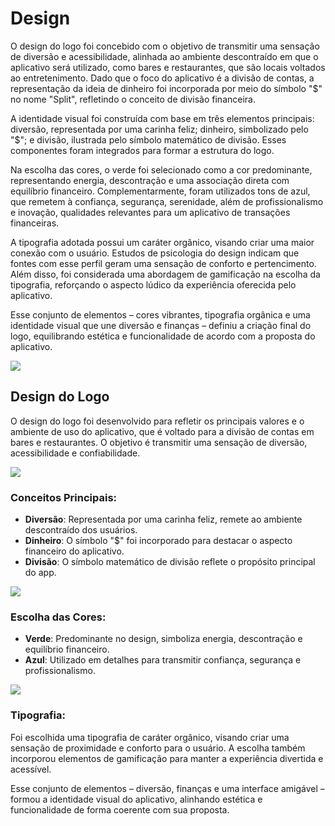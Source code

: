 # Design 

O design do logo foi concebido com o objetivo de transmitir uma sensação de diversão e acessibilidade, alinhada ao ambiente descontraído em que o aplicativo será utilizado, como bares e restaurantes, que são locais voltados ao entretenimento. Dado que o foco do aplicativo é a divisão de contas, a representação da ideia de dinheiro foi incorporada por meio do símbolo "$" no nome "Split", refletindo o conceito de divisão financeira.

A identidade visual foi construída com base em três elementos principais: diversão, representada por uma carinha feliz; dinheiro, simbolizado pelo "$"; e divisão, ilustrada pelo símbolo matemático de divisão. Esses componentes foram integrados para formar a estrutura do logo.

Na escolha das cores, o verde foi selecionado como a cor predominante, representando energia, descontração e uma associação direta com equilíbrio financeiro. Complementarmente, foram utilizados tons de azul, que remetem à confiança, segurança, serenidade, além de profissionalismo e inovação, qualidades relevantes para um aplicativo de transações financeiras.

A tipografia adotada possui um caráter orgânico, visando criar uma maior conexão com o usuário. Estudos de psicologia do design indicam que fontes com esse perfil geram uma sensação de conforto e pertencimento. Além disso, foi considerada uma abordagem de gamificação na escolha da tipografia, reforçando o aspecto lúdico da experiência oferecida pelo aplicativo.

Esse conjunto de elementos – cores vibrantes, tipografia orgânica e uma identidade visual que une diversão e finanças – definiu a criação final do logo, equilibrando estética e funcionalidade de acordo com a proposta do aplicativo.

<img src="https://github.com/TAI-II/PaySplit/blob/main/Documenta%C3%A7%C3%A3o/7.%20Fotos/image11.png">

## Design do Logo

O design do logo foi desenvolvido para refletir os principais valores e o ambiente de uso do aplicativo, que é voltado para a divisão de contas em bares e restaurantes. O objetivo é transmitir uma sensação de diversão, acessibilidade e confiabilidade.

<img src="https://github.com/TAI-II/PaySplit/blob/main/Documenta%C3%A7%C3%A3o/7.%20Fotos/image12.png">


### Conceitos Principais:
- **Diversão**: Representada por uma carinha feliz, remete ao ambiente descontraído dos usuários.
- **Dinheiro**: O símbolo "$" foi incorporado para destacar o aspecto financeiro do aplicativo.
- **Divisão**: O símbolo matemático de divisão reflete o propósito principal do app.

<img src="https://github.com/TAI-II/PaySplit/blob/main/Documenta%C3%A7%C3%A3o/7.%20Fotos/image10.png">

### Escolha das Cores:
- **Verde**: Predominante no design, simboliza energia, descontração e equilíbrio financeiro.
- **Azul**: Utilizado em detalhes para transmitir confiança, segurança e profissionalismo.

<img src="https://github.com/TAI-II/PaySplit/blob/main/Documenta%C3%A7%C3%A3o/7.%20Fotos/image9.png">

### Tipografia:
Foi escolhida uma tipografia de caráter orgânico, visando criar uma sensação de proximidade e conforto para o usuário. A escolha também incorporou elementos de gamificação para manter a experiência divertida e acessível.

Esse conjunto de elementos – diversão, finanças e uma interface amigável – formou a identidade visual do aplicativo, alinhando estética e funcionalidade de forma coerente com sua proposta.


